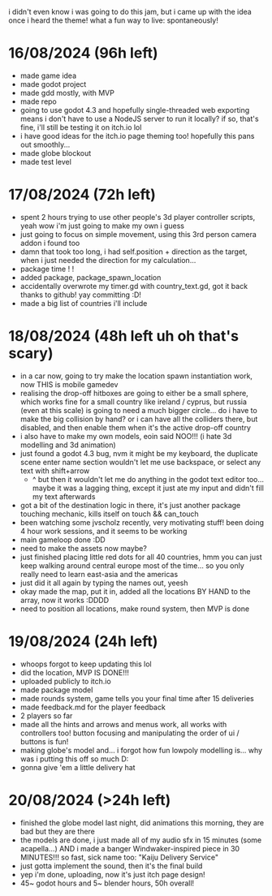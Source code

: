 i didn't even know i was going to do this jam, but i came up with the idea once i heard the theme! what a fun way to live: spontaneously!

# 16/08/2024 (96h left)
- made game idea
- made godot project
- made gdd mostly, with MVP
- made repo
- going to use godot 4.3 and hopefully single-threaded web exporting means i don't have to use a NodeJS server to run it locally? if so, that's fine, i'll still be testing it on itch.io lol
- i have good ideas for the itch.io page theming too! hopefully this pans out smoothly...
- made globe blockout
- made test level

# 17/08/2024 (72h left)
- spent 2 hours trying to use other people's 3d player controller scripts, yeah wow i'm just going to make my own i guess
- just going to focus on simple movement, using this 3rd person camera addon i found too
- damn that took too long, i had self.position + direction as the target, when i just needed the direction for my calculation...
- package time ! !
- added package, package_spawn_location
- accidentally overwrote my timer.gd with country_text.gd, got it back thanks to github! yay committing :D!
- made a big list of countries i'll include

# 18/08/2024 (48h left uh oh that's scary)
- in a car now, going to try make the location spawn instantiation work, now THIS is mobile gamedev
- realising the drop-off hitboxes are going to either be a small sphere, which works fine for a small country like ireland / cyprus, but russia (even at this scale) is going to need a much bigger circle... do i have to make the big collision by hand? or i can have all the colliders there, but disabled, and then enable them when it's the active drop-off country
- i also have to make my own models, eoin said NOO!!! (i hate 3d modelling and 3d animation)
- just found a godot 4.3 bug, nvm it might be my keyboard, the duplicate scene enter name section wouldn't let me use backspace, or select any text with shift+arrow
  - ^ but then it wouldn't let me do anything in the godot text editor too... maybe it was a lagging thing, except it just ate my input and didn't fill my text afterwards
- got a bit of the destination logic in there, it's just another package touching mechanic, kills itself on touch && can_touch
- been watching some jvscholz recently, very motivating stuff! been doing 4 hour work sessions, and it seems to be working
- main gameloop done :DD
- need to make the assets now maybe?
- just finished placing little red dots for all 40 countries, hmm you can just keep walking around central europe most of the time... so you only really need to learn east-asia and the americas
- just did it all again by typing the names out, yeesh
- okay made the map, put it in, added all the locations BY HAND to the array, now it works :DDDD
- need to position all locations, make round system, then MVP is done

# 19/08/2024 (24h left)
- whoops forgot to keep updating this lol
- did the location, MVP IS DONE!!!
- uploaded publicly to itch.io
- made package model
- made rounds system, game tells you your final time after 15 deliveries
- made feedback.md for the player feedback
- 2 players so far
- made all the hints and arrows and menus work, all works with controllers too! button focusing and manipulating the order of ui / buttons is fun!
- making globe's model and... i forgot how fun lowpoly modelling is... why was i putting this off so much D:
- gonna give 'em a little delivery hat

# 20/08/2024 (>24h left)
- finished the globe model last night, did animations this morning, they are bad but they are there
- the models are done, i just made all of my audio sfx in 15 minutes (some acapella...) AND i made a banger Windwaker-inspired piece in 30 MINUTES!!! so fast, sick name too: "Kaiju Delivery Service"
- just gotta implement the sound, then it's the final build
- yep i'm done, uploading, now it's just itch page design!
- 45~ godot hours and 5~ blender hours, 50h overall!
